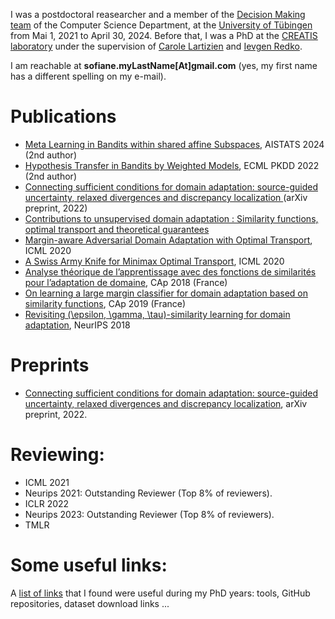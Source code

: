 I was a postdoctoral reasearcher and a member of the [Decision Making team](https://uni-tuebingen.de/en/fakultaeten/mathematisch-naturwissenschaftliche-fakultaet/fachbereiche/informatik/lehrstuehle/decision-making/) of the Computer Science Department, at the [University of Tübingen](https://uni-tuebingen.de/en/university/) from Mai 1, 2021 to April 30, 2024. Before that, I was a PhD at the [CREATIS laboratory](https://www.creatis.insa-lyon.fr/site7/en) under the supervision of [Carole Lartizien](https://www.creatis.insa-lyon.fr/~lartizien/) and [Ievgen Redko](https://ievred.github.io/). 

I am reachable at **sofiane.myLastName[At]gmail.com** (yes, my first name has a different spelling on my e-mail).

# Publications
* [Meta Learning in Bandits within shared affine Subspaces](https://proceedings.mlr.press/v238/bilaj24a.html), AISTATS 2024 (2nd author)
* [Hypothesis Transfer in Bandits by Weighted Models](https://link.springer.com/chapter/10.1007/978-3-031-26412-2_18), ECML PKDD 2022 (2nd author)
* [Connecting sufficient conditions for domain adaptation: source-guided uncertainty, relaxed divergences and discrepancy localization
](https://arxiv.org/pdf/2203.05076) (arXiv preprint, 2022)
* [Contributions to unsupervised domain adaptation : Similarity functions, optimal transport and theoretical guarantees](https://theses.hal.science/tel-03199646)
* [Margin-aware Adversarial Domain Adaptation with Optimal Transport](http://proceedings.mlr.press/v119/dhouib20b.html), ICML 2020
* [A Swiss Army Knife for Minimax Optimal Transport](http://proceedings.mlr.press/v119/dhouib20a.html), ICML 2020
* [Analyse théorique de l’apprentissage avec des fonctions de similarités pour l’adaptation de domaine](https://hal.archives-ouvertes.fr/hal-02063285), CAp 2018 (France)
* [On learning a large margin classifier for domain adaptation based on similarity functions](https://hal.archives-ouvertes.fr/hal-02343988), CAp 2019 (France)
* [Revisiting (\epsilon, \gamma, \tau)-similarity learning for domain adaptation](https://papers.nips.cc/paper/7969-revisiting-epsilon-gamma-tau-similarity-learning-for-domain-adaptation), NeurIPS 2018

# Preprints
* [Connecting sufficient conditions for domain adaptation: source-guided uncertainty, relaxed divergences and discrepancy localization](https://arxiv.org/abs/2203.05076), arXiv preprint, 2022.

# Reviewing:
* ICML 2021
* Neurips 2021: Outstanding Reviewer (Top 8% of reviewers).
* ICLR 2022
* Neurips 2023: Outstanding Reviewer (Top 8% of reviewers).
* TMLR

# Some useful links:
A [list of links](useful_links.md) that I found were useful during my PhD years: tools, GitHub repositories, dataset download links ...
